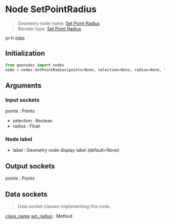 
# Node SetPointRadius

> Geometry node name: [Set Point Radius](https://docs.blender.org/manual/en/latest/modeling/geometry_nodes/material/set_point_radius.html)<br>
  Blender type: [Set Point Radius](https://docs.blender.org/api/current/bpy.types.GeometryNodeSetPointRadius.html)
  
<sub>go to [index](/docs/index.md)</sub>

## Initialization

```python
from geonodes import nodes
node = nodes.SetPointRadius(points=None, selection=None, radius=None, label=None)
```



## Arguments


### Input sockets

points : Points
- selection : Boolean
- radius : Float

### Node label

- label : Geometry node display label (default=None)

## Output sockets

points : Points

## Data sockets

> Data socket classes implementing this node.
  
[class_name](/docs/sockets/Points.md) [set_radius](/docs/sockets/Points.md#set_radius) : Method


